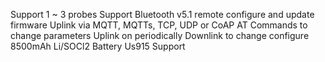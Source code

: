 Support 1 ~ 3 probes
Support Bluetooth v5.1 remote configure and update firmware
Uplink via MQTT, MQTTs, TCP, UDP or CoAP
AT Commands to change parameters
Uplink on periodically
Downlink to change configure
8500mAh Li/SOCl2 Battery
Us915 Support

